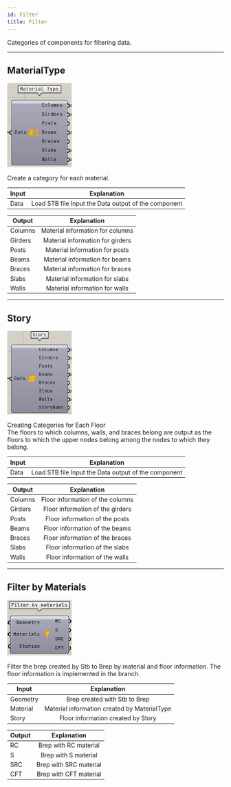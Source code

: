 ```yaml
---
id: Filter
title: Filter
---
```


Categories of components for filtering data.

---

## MaterialType

![](../../images/Component/MaterialType.png)

Create a category for each material.

|Input|Explanation|
|---|:---:|
|Data|Load STB file Input the Data output of the component|

|Output|Explanation|
|---|:---:|
|Columns|Material information for columns|
|Girders|Material information for girders|
|Posts|Material information for posts|
|Beams|Material information for beams|
|Braces|Material information for braces|
|Slabs|Material information for slabs|
|Walls|Material information for walls|

---

## Story

![](../../images/Component/Story.png)

Creating Categories for Each Floor  
The floors to which columns, walls, and braces belong are output as the floors to which the upper nodes belong among the nodes to which they belong.

|Input|Explanation|
|---|:---:|
|Data|Load STB file Input the Data output of the component|

|Output|Explanation|
|---|:---:|
|Columns|Floor information of the columns|
|Girders|Floor information of the girders|
|Posts|Floor information of the posts|
|Beams|Floor information of the beams|
|Braces|Floor information of the braces|
|Slabs|Floor information of the slabs|
|Walls|Floor information of the walls|

---

## Filter by Materials

![](../../images/Component/FilterByMaterials.png)

Filter the brep created by Stb to Brep by material and floor information.
The floor information is implemented in the branch.

|Input|Explanation|
|---|:---:|
|Geometry|Brep created with Stb to Brep|
|Material|Material information created by MaterialType|
|Story|Floor information created by Story|

|Output|Explanation|
|---|:---:|
|RC|Brep with RC material|
|S|Brep with S material|
|SRC|Brep with SRC material|
|CFT|Brep with CFT material|

